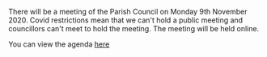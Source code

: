 <!--
.. title: Parish Council Meeting Monday 9th November 2020.
.. slug: 2020-11-08-meeting
.. date: 2020-11-08 02:49:30 UTC
.. tags: parishcouncil
.. category:
.. link:
.. description:
.. type: text
-->

There will be a meeting of the Parish Council on Monday 9th November 2020. Covid restrictions mean that we can't hold a public meeting and councillors can't meet to hold the meeting. The meeting will be held online.

You can view the agenda [here](  https://drive.google.com/file/d/1t-N28YkqAuthw2oU3cEx7QAMubtE80NL/view?usp=sharing)
